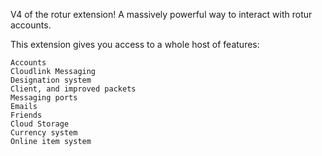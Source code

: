 V4 of the rotur extension! A massively powerful way to interact with rotur accounts.

This extension gives you access to a whole host of features:

```
Accounts
Cloudlink Messaging
Designation system
Client, and improved packets
Messaging ports
Emails
Friends
Cloud Storage
Currency system
Online item system
```
